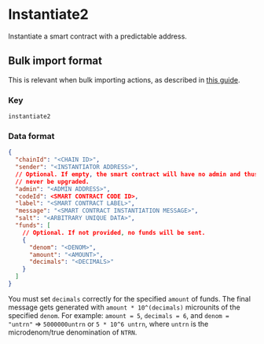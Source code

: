 # Instantiate2

Instantiate a smart contract with a predictable address.

## Bulk import format

This is relevant when bulk importing actions, as described in [this
guide](https://github.com/DA0-DA0/dao-dao-ui/wiki/Bulk-importing-actions).

### Key

`instantiate2`

### Data format

```json
{
  "chainId": "<CHAIN ID>",
  "sender": "<INSTANTIATOR ADDRESS>",
  // Optional. If empty, the smart contract will have no admin and thus can
  // never be upgraded.
  "admin": "<ADMIN ADDRESS>",
  "codeId": <SMART CONTRACT CODE ID>,
  "label": "<SMART CONTRACT LABEL>",
  "message": "<SMART CONTRACT INSTANTIATION MESSAGE>",
  "salt": "<ARBITRARY UNIQUE DATA>",
  "funds": [
    // Optional. If not provided, no funds will be sent.
    {
      "denom": "<DENOM>",
      "amount": "<AMOUNT>",
      "decimals": "<DECIMALS>"
    }
  ]
}
```

You must set `decimals` correctly for the specified `amount` of funds. The final
message gets generated with `amount * 10^(decimals)` microunits of the specified
`denom`. For example: `amount = 5`, `decimals = 6`, and `denom = "untrn"` =>
`5000000untrn` or `5 * 10^6 untrn`, where `untrn` is the microdenom/true
denomination of `NTRN`.

